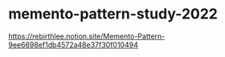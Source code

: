 # memento-pattern-study-2022
https://rebirthlee.notion.site/Memento-Pattern-9ee6698ef1db4572a48e37f30f010494

